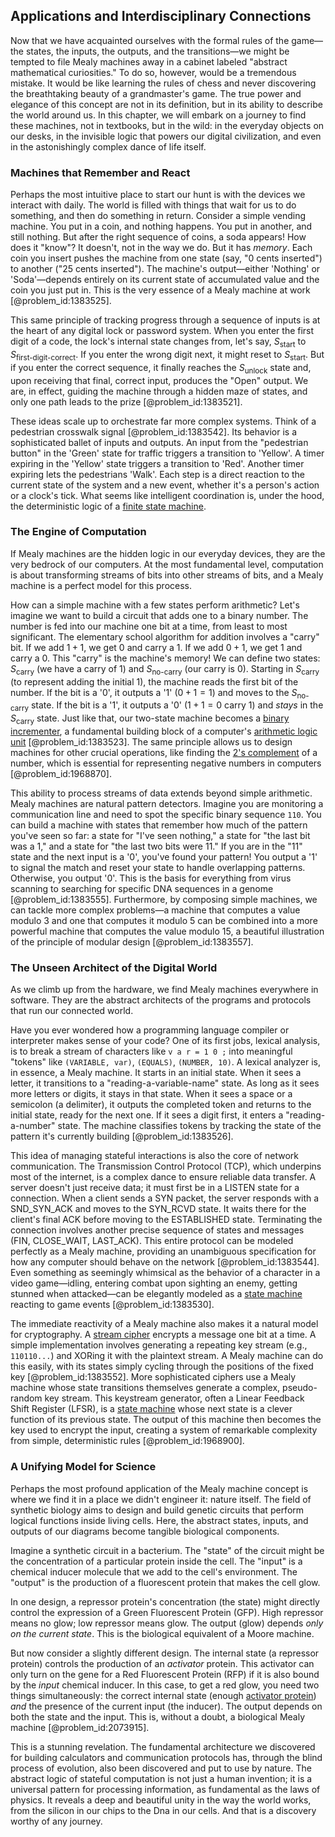 ## Applications and Interdisciplinary Connections

Now that we have acquainted ourselves with the formal rules of the game—the states, the inputs, the outputs, and the transitions—we might be tempted to file Mealy machines away in a cabinet labeled "abstract mathematical curiosities." To do so, however, would be a tremendous mistake. It would be like learning the rules of chess and never discovering the breathtaking beauty of a grandmaster's game. The true power and elegance of this concept are not in its definition, but in its ability to describe the world around us. In this chapter, we will embark on a journey to find these machines, not in textbooks, but in the wild: in the everyday objects on our desks, in the invisible logic that powers our digital civilization, and even in the astonishingly complex dance of life itself.

### Machines that Remember and React

Perhaps the most intuitive place to start our hunt is with the devices we interact with daily. The world is filled with things that wait for us to do something, and then do something in return. Consider a simple vending machine. You put in a coin, and nothing happens. You put in another, and still nothing. But after the right sequence of coins, a soda appears! How does it "know"? It doesn't, not in the way we do. But it has *memory*. Each coin you insert pushes the machine from one state (say, "0 cents inserted") to another ("25 cents inserted"). The machine's output—either 'Nothing' or 'Soda'—depends entirely on its current state of accumulated value and the coin you just put in. This is the very essence of a Mealy machine at work [@problem_id:1383525].

This same principle of tracking progress through a sequence of inputs is at the heart of any digital lock or password system. When you enter the first digit of a code, the lock's internal state changes from, let's say, $S_{\text{start}}$ to $S_{\text{first-digit-correct}}$. If you enter the wrong digit next, it might reset to $S_{\text{start}}$. But if you enter the correct sequence, it finally reaches the $S_{\text{unlock}}$ state and, upon receiving that final, correct input, produces the "Open" output. We are, in effect, guiding the machine through a hidden maze of states, and only one path leads to the prize [@problem_id:1383521].

These ideas scale up to orchestrate far more complex systems. Think of a pedestrian crosswalk signal [@problem_id:1383542]. Its behavior is a sophisticated ballet of inputs and outputs. An input from the "pedestrian button" in the 'Green' state for traffic triggers a transition to 'Yellow'. A timer expiring in the 'Yellow' state triggers a transition to 'Red'. Another timer expiring lets the pedestrians 'Walk'. Each step is a direct reaction to the current state of the system and a new event, whether it's a person's action or a clock's tick. What seems like intelligent coordination is, under the hood, the deterministic logic of a [finite state machine](@article_id:171365).

### The Engine of Computation

If Mealy machines are the hidden logic in our everyday devices, they are the very bedrock of our computers. At the most fundamental level, computation is about transforming streams of bits into other streams of bits, and a Mealy machine is a perfect model for this process.

How can a simple machine with a few states perform arithmetic? Let's imagine we want to build a circuit that adds one to a binary number. The number is fed into our machine one bit at a time, from least to most significant. The elementary school algorithm for addition involves a "carry" bit. If we add $1+1$, we get $0$ and carry a $1$. If we add $0+1$, we get $1$ and carry a $0$. This "carry" is the machine's memory! We can define two states: $S_{\text{carry}}$ (we have a carry of 1) and $S_{\text{no-carry}}$ (our carry is 0). Starting in $S_{\text{carry}}$ (to represent adding the initial 1), the machine reads the first bit of the number. If the bit is a '0', it outputs a '1' ($0+1=1$) and moves to the $S_{\text{no-carry}}$ state. If the bit is a '1', it outputs a '0' ($1+1=0$ carry $1$) and *stays* in the $S_{\text{carry}}$ state. Just like that, our two-state machine becomes a [binary incrementer](@article_id:271941), a fundamental building block of a computer's [arithmetic logic unit](@article_id:177724) [@problem_id:1383523]. The same principle allows us to design machines for other crucial operations, like finding the [2's complement](@article_id:167383) of a number, which is essential for representing negative numbers in computers [@problem_id:1968870].

This ability to process streams of data extends beyond simple arithmetic. Mealy machines are natural pattern detectors. Imagine you are monitoring a communication line and need to spot the specific binary sequence `110`. You can build a machine with states that remember how much of the pattern you've seen so far: a state for "I've seen nothing," a state for "the last bit was a 1," and a state for "the last two bits were 11." If you are in the "11" state and the next input is a '0', you've found your pattern! You output a '1' to signal the match and reset your state to handle overlapping patterns. Otherwise, you output '0'. This is the basis for everything from virus scanning to searching for specific DNA sequences in a genome [@problem_id:1383555]. Furthermore, by composing simple machines, we can tackle more complex problems—a machine that computes a value modulo 3 and one that computes it modulo 5 can be combined into a more powerful machine that computes the value modulo 15, a beautiful illustration of the principle of modular design [@problem_id:1383557].

### The Unseen Architect of the Digital World

As we climb up from the hardware, we find Mealy machines everywhere in software. They are the abstract architects of the programs and protocols that run our connected world.

Have you ever wondered how a programming language compiler or interpreter makes sense of your code? One of its first jobs, lexical analysis, is to break a stream of characters like `v a r = 1 0 ;` into meaningful "tokens" like `(VARIABLE, var)`, `(EQUALS)`, `(NUMBER, 10)`. A lexical analyzer is, in essence, a Mealy machine. It starts in an initial state. When it sees a letter, it transitions to a "reading-a-variable-name" state. As long as it sees more letters or digits, it stays in that state. When it sees a space or a semicolon (a delimiter), it outputs the completed token and returns to the initial state, ready for the next one. If it sees a digit first, it enters a "reading-a-number" state. The machine classifies tokens by tracking the state of the pattern it's currently building [@problem_id:1383526].

This idea of managing stateful interactions is also the core of network communication. The Transmission Control Protocol (TCP), which underpins most of the internet, is a complex dance to ensure reliable data transfer. A server doesn't just receive data; it must first be in a $\text{LISTEN}$ state for a connection. When a client sends a $\text{SYN}$ packet, the server responds with a $\text{SND_SYN_ACK}$ and moves to the $\text{SYN_RCVD}$ state. It waits there for the client's final $\text{ACK}$ before moving to the $\text{ESTABLISHED}$ state. Terminating the connection involves another precise sequence of states and messages ($\text{FIN}$, $\text{CLOSE_WAIT}$, $\text{LAST_ACK}$). This entire protocol can be modeled perfectly as a Mealy machine, providing an unambiguous specification for how any computer should behave on the network [@problem_id:1383544]. Even something as seemingly whimsical as the behavior of a character in a video game—idling, entering combat upon sighting an enemy, getting stunned when attacked—can be elegantly modeled as a [state machine](@article_id:264880) reacting to game events [@problem_id:1383530].

The immediate reactivity of a Mealy machine also makes it a natural model for cryptography. A [stream cipher](@article_id:264642) encrypts a message one bit at a time. A simple implementation involves generating a repeating key stream (e.g., `110110...`) and XORing it with the plaintext stream. A Mealy machine can do this easily, with its states simply cycling through the positions of the fixed key [@problem_id:1383552]. More sophisticated ciphers use a Mealy machine whose state transitions themselves generate a complex, pseudo-random key stream. This keystream generator, often a Linear Feedback Shift Register (LFSR), is a [state machine](@article_id:264880) whose next state is a clever function of its previous state. The output of this machine then becomes the key used to encrypt the input, creating a system of remarkable complexity from simple, deterministic rules [@problem_id:1968900].

### A Unifying Model for Science

Perhaps the most profound application of the Mealy machine concept is where we find it in a place we didn't engineer it: nature itself. The field of synthetic biology aims to design and build genetic circuits that perform logical functions inside living cells. Here, the abstract states, inputs, and outputs of our diagrams become tangible biological components.

Imagine a synthetic circuit in a bacterium. The "state" of the circuit might be the concentration of a particular protein inside the cell. The "input" is a chemical inducer molecule that we add to the cell's environment. The "output" is the production of a fluorescent protein that makes the cell glow.

In one design, a repressor protein's concentration (the state) might directly control the expression of a Green Fluorescent Protein (GFP). High repressor means no glow; low repressor means glow. The output (glow) depends *only on the current state*. This is the biological equivalent of a Moore machine.

But now consider a slightly different design. The internal state (a repressor protein) controls the production of an *activator* protein. This activator can only turn on the gene for a Red Fluorescent Protein (RFP) if it is also bound by the *input* chemical inducer. In this case, to get a red glow, you need two things simultaneously: the correct internal state (enough [activator protein](@article_id:199068)) *and* the presence of the current input (the inducer). The output depends on both the state and the input. This is, without a doubt, a biological Mealy machine [@problem_id:2073915].

This is a stunning revelation. The fundamental architecture we discovered for building calculators and communication protocols has, through the blind process of evolution, also been discovered and put to use by nature. The abstract logic of stateful computation is not just a human invention; it is a universal pattern for processing information, as fundamental as the laws of physics. It reveals a deep and beautiful unity in the way the world works, from the silicon in our chips to the Dna in our cells. And that is a discovery worthy of any journey.